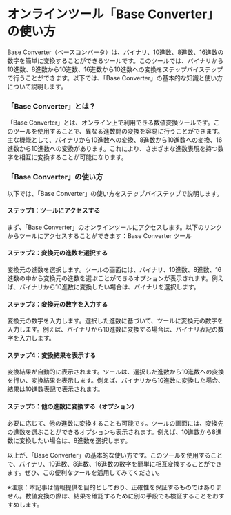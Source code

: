 オンラインツール「Base Converter」の使い方
============================

Base Converter（ベースコンバータ）は、バイナリ、10進数、8進数、16進数の数字を簡単に変換することができるツールです。このツールでは、バイナリから10進数、8進数から10進数、16進数から10進数への変換をステップバイステップで行うことができます。以下では、「Base Converter」の基本的な知識と使い方について説明します。

### 「Base Converter」とは？

「Base Converter」とは、オンライン上で利用できる数値変換ツールです。このツールを使用することで、異なる進数間の変換を容易に行うことができます。主な機能として、バイナリから10進数への変換、8進数から10進数への変換、16進数から10進数への変換があります。これにより、さまざまな進数表現を持つ数字を相互に変換することが可能になります。

### 「Base Converter」の使い方

以下では、「Base Converter」の使い方をステップバイステップで説明します。

#### ステップ1：ツールにアクセスする

まず、「Base Converter」のオンラインツールにアクセスします。以下のリンクからツールにアクセスすることができます：Base Converter ツール

#### ステップ2：変換元の進数を選択する

変換元の進数を選択します。ツールの画面には、バイナリ、10進数、8進数、16進数の中から変換元の進数を選ぶことができるオプションが表示されます。例えば、バイナリから10進数に変換したい場合は、バイナリを選択します。

#### ステップ3：変換元の数字を入力する

変換元の数字を入力します。選択した進数に基づいて、ツールに変換元の数字を入力します。例えば、バイナリから10進数に変換する場合は、バイナリ表記の数字を入力します。

#### ステップ4：変換結果を表示する

変換結果が自動的に表示されます。ツールは、選択した進数から10進数への変換を行い、変換結果を表示します。例えば、バイナリから10進数に変換した場合、結果は10進数表記で表示されます。

#### ステップ5：他の進数に変換する（オプション）

必要に応じて、他の進数に変換することも可能です。ツールの画面には、変換先の進数を選ぶことができるオプションも表示されます。例えば、10進数から8進数に変換したい場合は、8進数を選択します。

以上が、「Base Converter」の基本的な使い方です。このツールを使用することで、バイナリ、10進数、8進数、16進数の数字を簡単に相互変換することができます。ぜひ、この便利なツールを活用してみてください。

※注意：本記事は情報提供を目的としており、正確性を保証するものではありません。数値変換の際は、結果を確認するために別の手段でも検証することをおすすめします。